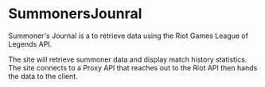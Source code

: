 # SummonersJounral

Summoner's Journal is a to retrieve data using the Riot Games League of Legends API.

The site will retrieve summoner data and display match history statistics. The site connects to a Proxy API that reaches out to the
Riot API then hands the data to the client. 
